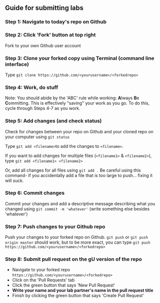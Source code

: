 ## Guide for submitting labs

### **Step 1: Navigate to today's repo on Github**

### **Step 2: Click 'Fork' button at top right**
Fork to your own Github user account

### **Step 3: Clone your forked copy using Terminal (command line interface)**
Type `git clone https://github.com/<yourusername>/<forkedrepo>`

### **Step 4: Work, do stuff**
Note: You should abide by the 'ABC' rule while working: **A**lways **B**e **C**ommitting. This is effectively "saving" your work as you go. To do this, cycle through Steps 4-7 as you work.

### **Step 5: Add changes (and check status)**
Check for changes between your repo on Github and your cloned repo on your computer using `git status`

Type `git add <filename>`to add the changes to `<filename>`.

If you want to add changes for multiple files (`<filename1>` & `<filename2>`), type `git add <filename1> <filename2>`

Or, add all changes for all files using `git add .` Be careful using this command- if you accidentally add a file that is too large to push... fixing it will suck.

### **Step 6: Commit changes**
Commit your changes and add a descriptive message describing what you changed using `git commit -m 'whatever'` (write something else besides 'whatever')

### **Step 7: Push changes to your Github repo**
Push your changes to your forked repo on Github. `git push`  or `git push origin master` should work, but to be more exact, you can type `git push https://github.com/<yourusername>/<forkedrepo>`

### **Step 8: Submit pull request on the gU version of the repo**
+ Navigate to your forked repo `https://github.com/<yourusername>/<forkedrepo>`
+ Click on the 'Pull Requests' tab
+ Click the green button that says 'New Pull Request'
+ **Write your name and your lab partner's name in the pull request title**
+ Finish by clicking the green button that says 'Create Pull Request'
